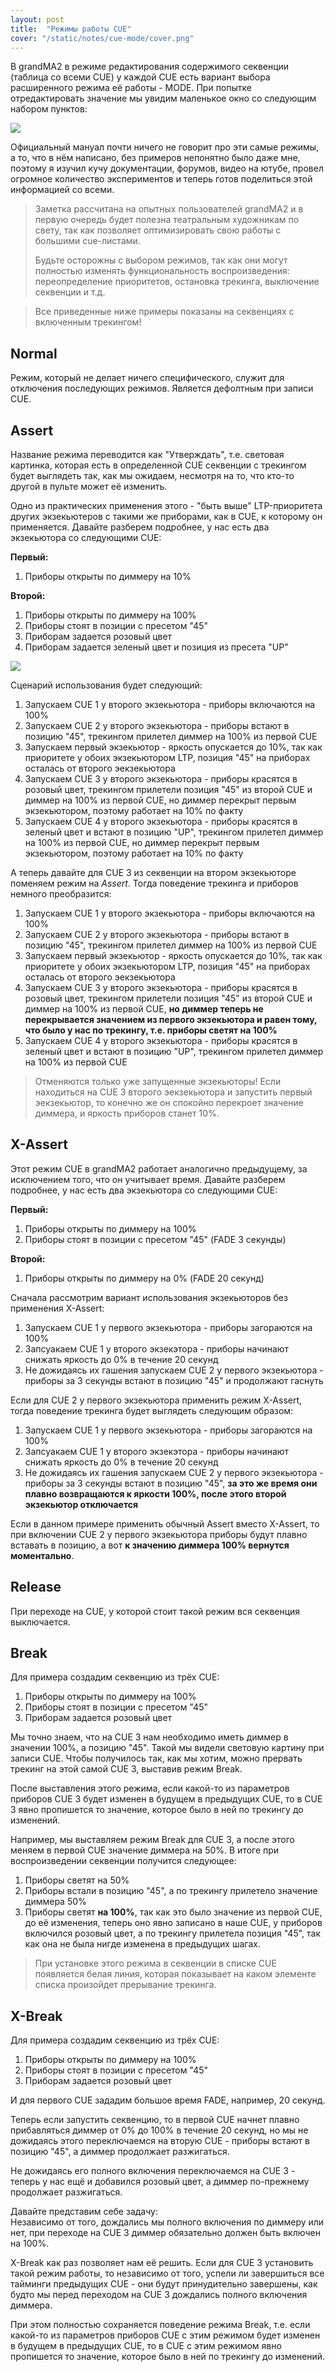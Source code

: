 ```yaml
---
layout: post
title:  "Режимы работы CUE"
cover: "/static/notes/cue-mode/cover.png"
---
```


В grandMA2 в режиме редактирования содержимого секвенции (таблица со всеми CUE) у каждой CUE есть вариант выбора расширенного режима её работы - MODE. При попытке отредактировать значение мы увидим маленькое окно со следующим набором пунктов:

![](/static/notes/cue-mode/select-mode-cue.png)

Официальный мануал почти ничего не говорит про эти самые режимы, а то, что в нём написано, без примеров непонятно было даже мне, поэтому я изучил кучу документации, форумов, видео на ютубе, провел огромное количество экспериментов и теперь готов поделиться этой информацией со всеми.

> Заметка рассчитана на опытных пользователей grandMA2 и в первую очередь будет полезна театральным художникам по свету, так как позволяет
оптимизировать свою работы с большими cue-листами.
>
> Будьте  осторожны с выбором режимов, так как они могут полностью изменять функциональность воспроизведения: переопределение приоритетов, остановка трекинга, выключение секвенции и т.д.

> Все приведенные ниже примеры показаны на секвенциях с включенным трекингом!

## Normal

Режим, который не делает ничего специфического, служит для отключения последующих режимов. Является дефолтным при записи CUE.

## Assert

Название режима переводится как "Утверждать", т.е. световая картинка, которая есть в определенной CUE секвенции с трекингом будет выглядеть так, как мы ожидаем, несмотря на то, что кто-то другой в пульте может её изменить.

Одно из практических применения этого - "быть выше" LTP-приоритета других экзекьютеров с такими же приборами, как в CUE, к которому он применяется. Давайте разберем подробнее, у нас есть два экзекьютора со следующими CUE:

**Первый:**

1. Приборы открыты по диммеру на 10%

**Второй:**

1. Приборы открыты по диммеру на 100%
2. Приборы стоят в позиции с пресетом "45"
3. Приборам задается розовый цвет
4. Приборам задается зеленый цвет и позиция из пресета "UP"

![](/static/notes/cue-mode/exec-2.png)

Сценарий использования будет следующий:

1. Запускаем CUE 1 у второго экзекьютора - приборы включаются на 100%
2. Запускаем CUE 2 у второго экзекьютора - приборы встают в позицию "45", трекингом прилетел диммер на 100% из первой CUE
3. Запускаем первый экзекьютор - яркость опускается до 10%, так как приоритете у обоих экзекьютором LTP, позиция "45" на приборах осталась от второго эекзекьютора
4. Запускаем CUE 3 у второго экзекьютора - приборы красятся в розовый цвет, трекингом прилетели позиция "45" из второй CUE и диммер на 100% из первой CUE, но диммер перекрыт первым экзекьютором, поэтому работает на 10% по факту
5. Запускаем CUE 4 у второго экзекьютора - приборы красятся в зеленый цвет и встают в позицию "UP", трекингом прилетел диммер на 100% из первой CUE, но диммер перекрыт первым экзекьютором, поэтому работает на 10% по факту


А теперь давайте для CUE 3 из секвенции на втором экзекьюторе поменяем режим на *Assert*. Тогда поведение трекинга и приборов немного преобразится:

1. Запускаем CUE 1 у второго экзекьютора - приборы включаются на 100%
2. Запускаем CUE 2 у второго экзекьютора - приборы встают в позицию "45", трекингом прилетел диммер на 100% из первой CUE
3. Запускаем первый экзекьютор - яркость опускается до 10%, так как приоритете у обоих экзекьютором LTP, позиция "45" на приборах осталась от второго эекзекьютора
4. Запускаем CUE 3 у второго экзекьютора - приборы красятся в розовый цвет, трекингом прилетели позиция "45" из второй CUE и диммер на 100% из первой CUE, **но диммер теперь не перекрывается значением из первого экзекьютора и равен тому, что было у нас по трекингу, т.е. приборы светят на 100%**
5. Запускаем CUE 4 у второго экзекьютора - приборы красятся в зеленый цвет и встают в позицию "UP", трекингом прилетел диммер на 100% из первой CUE

> Отменяются только уже запущенные экзекьюторы! Если находиться на CUE 3 второго эекзекьютора и запустить первый эекзекьютор, то конечно же он спокойно перекроет значение диммера, и яркость приборов станет 10%.

## X-Assert

Этот режим CUE в grandMA2 работает аналогично предыдущему, за исключением того, что он учитывает время. Давайте разберем подробнее, у нас есть два экзекьютора со следующими CUE:

**Первый:**

1. Приборы открыты по диммеру на 100%
2. Приборы стоят в позиции с пресетом "45" (FADE 3 секунды)

**Второй:**

1. Приборы открыты по диммеру на 0% (FADE 20 секунд)

Сначала рассмотрим вариант использования экзекьюторов без применения X-Assert:

1. Запускаем CUE 1 у первого экзекьютора - приборы загораются на 100%
2. Запсуакаем CUE 1 у второго экзекэтора - приборы начинают снижать яркость до 0% в течение 20 секунд
3. Не дожидаясь их гашения запускаем CUE 2 у первого экзекьютора - приборы за 3 секунды встают в позицию "45" и продолжают гаснуть

Если для CUE 2 у первого экзекьютора применить режим  X-Assert, тогда поведение трекинга будет выглядеть следующим образом:

1. Запускаем CUE 1 у первого экзекьютора - приборы загораются на 100%
2. Запсуакаем CUE 1 у второго экзекэтора - приборы начинают снижать яркость до 0% в течение 20 секунд
3. Не дожидаясь их гашения запускаем CUE 2 у первого экзекьютора - приборы за 3 секунды встают в позицию "45", **за это же время они плавно возвращаются к яркости 100%, после этого второй экзекьютор отключается**

Если в данном примере применить обычный Assert вместо X-Assert, то при включении CUE 2 у первого экзекьютора приборы будут плавно вставать в позицию, а вот **к значению диммера 100% вернутся моментально**.


## Release

При переходе на CUE, у которой стоит такой режим вся секвенция выключается.

## Break

Для примера создадим секвенцию из трёх CUE:

1. Приборы открыты по диммеру на 100%
2. Приборы стоят в позиции с пресетом "45"
3. Приборам задается розовый цвет

Мы точно знаем, что на CUE 3 нам необходимо иметь диммер в значении 100%, а позицию "45". Такой мы видели световую картину при записи CUE.
Чтобы получилось так, как мы хотим, можно прервать трекинг на этой самой CUE 3, выставив режим Break.

После выставления этого режима, если какой-то из параметров приборов CUE 3 будет изменен в будущем в предыдущих CUE, то в CUE 3 явно пропишется то значение, которое было в ней по трекингу до изменений.

Например, мы выставляем режим Break для CUE 3, а после этого меняем в первой CUE значение диммера на 50%. В итоге при воспроизведении секвенции получится следующее:

1. Приборы светят на 50%
2. Приборы встали в позицию "45", а по трекингу прилетело значение диммера 50%
3. Приборы светят **на 100%**, так как это было значение из первой CUE, до её изменения, теперь оно явно записано в наше CUE, у приборов включился розовый цвет, а по трекингу прилетела позиция "45", так как она не была нигде изменена в предыдущих шагах.

> При установке этого режима в секвенции в списке CUE появляется белая линия, которая показывает на каком элементе списка произойдет прерывание трекинга.


## X-Break

Для примера создадим секвенцию из трёх CUE:

1. Приборы открыты по диммеру на 100%
2. Приборы стоят в позиции с пресетом "45"
3. Приборам задается розовый цвет

И для первого CUE зададим большое время FADE, например, 20 секунд.

Теперь если запустить секвенцию, то в первой CUE начнет плавно прибавляться диммер от 0% до 100% в течение 20 секунд, но мы не дожидаясь этого переключаемся на вторую CUE - приборы встают в позицию "45", а диммер продолжает разжигаться. 

Не дожидаясь его полного включения переключаемся на CUE 3 - теперь у нас ещё и добавился розовый цвет, а диммер по-прежнему продолжает разжигаться.

Давайте представим себе задачу:\
Независимо от того, дождались мы полного включения по диммеру или нет, при переходе на CUE 3 диммер обязательно должен быть включен на 100%.

X-Break как раз позволяет нам её решить. Если для CUE 3 установить такой режим работы, то независимо от того, успели ли завершиться все тайминги предыдущих CUE - они будут принудительно завершены, как будто мы перед переходом на CUE 3 дождались полного включения диммера.

При этом полностью сохраняется поведение режима Break, т.е. если какой-то из параметров приборов CUE с этим режимом будет изменен в будущем в предыдущих CUE, то в CUE с этим режимом явно пропишется то значение, которое было в ней по трекингу до изменений.